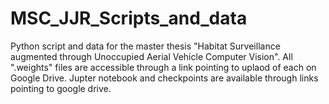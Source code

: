 # MSC_JJR_Scripts_and_data
Python script and data for the master thesis "Habitat Surveillance augmented through Unoccupied Aerial Vehicle Computer Vision".
All ".weights" files are accessible through a link pointing to uplaod of  each on Google Drive. 
Jupter notebook and checkpoints are available through links pointing to google drive. 
